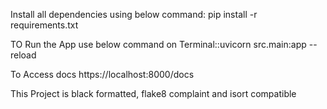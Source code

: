 Install all dependencies using below command:
pip install -r requirements.txt


TO Run the App
use below command on Terminal::uvicorn src.main:app --reload


To Access docs
https://localhost:8000/docs 

This Project is black formatted, flake8 complaint and isort compatible 